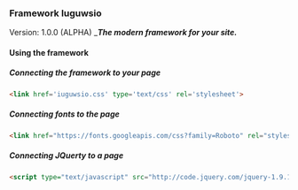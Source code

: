 ### Framework Iuguwsio
Version: 1.0.0 (ALPHA)
____The modern framework for your site.___

#### Using the framework


##### Connecting the framework to your page
```html
<link href='iuguwsio.css' type='text/css' rel='stylesheet'>
```

##### Connecting fonts to the page
```html
<link href="https://fonts.googleapis.com/css?family=Roboto" rel="stylesheet">
```

##### Connecting JQuerty to a page
```html
<script type="text/javascript" src="http://code.jquery.com/jquery-1.9.1.js"></script>
```

